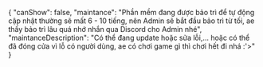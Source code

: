 {
  "canShow": false,
  "maintance": "Phần mềm đang được bảo trì để tự động cập nhật thường sẽ mất 6 - 10 tiếng, nên Admin sẽ bắt đầu bảo trì từ tối, ae thấy bảo trì lâu quá nhớ nhắn qua Discord cho Admin nhé",
  "maintanceDescription": "Có thể đang update hoặc sửa lỗi,... hoặc có thể đã đóng cửa vì lỗ có người dùng, ae có chơi game gì thì chơi hết đi nhá :'>"
}
